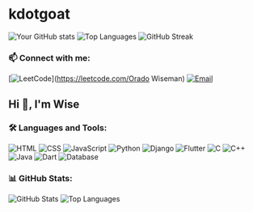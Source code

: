 # kdotgoat
![Your GitHub stats](https://github-readme-stats.vercel.app/api?username=YourGitHubUsername&show_icons=true&theme=dark)
![Top Languages](https://github-readme-stats.vercel.app/api/top-langs/?username=YourGitHubUsername&layout=compact&theme=dark)
![GitHub Streak](https://github-readme-streak-stats.herokuapp.com/?user=YourGitHubUsername&theme=dark)
### 📫 Connect with me:


[![LeetCode](https://img.shields.io/badge/LeetCode-FFA116?style=for-the-badge&logo=leetcode&logoColor=black)](https://leetcode.com/Orado Wiseman)
[![Email](https://img.shields.io/badge/Email-D14836?style=for-the-badge&logo=gmail&logoColor=white)](mailto:wisem9086@gmail.com)


## Hi 👋, I'm Wise


### 🛠️ Languages and Tools:
![HTML](https://img.shields.io/badge/HTML5-orange?style=flat-square&logo=html5)
![CSS](https://img.shields.io/badge/CSS3-blue?style=flat-square&logo=css3)
![JavaScript](https://img.shields.io/badge/JavaScript-yellow?style=flat-square&logo=javascript)
![Python](https://img.shields.io/badge/Python-blue?style=flat-square&logo=python)
![Django](https://img.shields.io/badge/Django-092E20?style=flat-square&logo=django&logoColor=white)
![Flutter](https://img.shields.io/badge/Flutter-02569B?style=flat-square&logo=flutter&logoColor=white)
![C](https://img.shields.io/badge/C-00599C?style=flat-square&logo=c&logoColor=white)
![C++](https://img.shields.io/badge/C%2B%2B-00599C?style=flat-square&logo=c%2B%2B&logoColor=white)
![Java](https://img.shields.io/badge/Java-007396?style=flat-square&logo=java&logoColor=white)
![Dart](https://img.shields.io/badge/Dart-0175C2?style=flat-square&logo=dart&logoColor=white)
![Database](https://img.shields.io/badge/Database-003545?style=flat-square&logo=postgresql&logoColor=white)


### 📊 GitHub Stats:
![GitHub Stats](https://github-readme-stats.vercel.app/api?username=YourGitHubUsername&show_icons=true&theme=dark)
![Top Languages](https://github-readme-stats.vercel.app/api/top-langs/?username=YourGitHubUsername&layout=compact&theme=dark)


